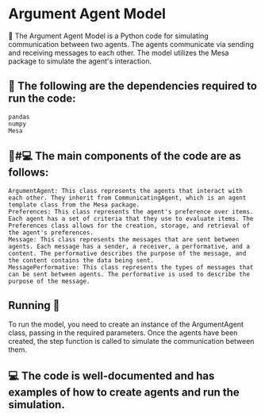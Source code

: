 # Argument Agent Model

🤖 The Argument Agent Model is a Python code for simulating communication between two agents. The agents communicate via sending and receiving messages to each other. The model utilizes the Mesa package to simulate the agent's interaction.

## 📝 The following are the dependencies required to run the code:

    pandas
    numpy
    Mesa

## 👨‍#💻 The main components of the code are as follows:

    ArgumentAgent: This class represents the agents that interact with each other. They inherit from CommunicatingAgent, which is an agent template class from the Mesa package.
    Preferences: This class represents the agent's preference over items. Each agent has a set of criteria that they use to evaluate items. The Preferences class allows for the creation, storage, and retrieval of the agent's preferences.
    Message: This class represents the messages that are sent between agents. Each message has a sender, a receiver, a performative, and a content. The performative describes the purpose of the message, and the content contains the data being sent.
    MessagePerformative: This class represents the types of messages that can be sent between agents. The performative is used to describe the purpose of the message.

## Running 🚀 
To run the model, you need to create an instance of the ArgumentAgent class, passing in the required parameters. Once the agents have been created, the step function is called to simulate the communication between them.

## 💻 The code is well-documented and has examples of how to create agents and run the simulation.
